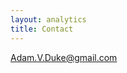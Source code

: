 ```yaml
---
layout: analytics
title: Contact
---	
```

<a href="mailto:Adam.V.Duke@gmail.com">Adam.V.Duke@gmail.com</a>